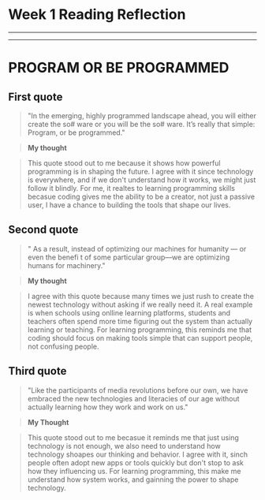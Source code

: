 # Week 1 Reading Reflection

---

---

# PROGRAM OR BE PROGRAMMED


## First quote

> "In the emerging, highly programmed landscape ahead, you will either create the so# ware or you will be the so# ware. It’s really that simple: Program, or be programmed."


> **My thought**


> This quote stood out to me because it shows how powerful programming is in shaping the future. I agree with it since technology is everywhere, and if we don't understand how it works, we might just follow it blindly. For me, it realtes to learning programming skills becasue coding gives me the ability to be a creator, not just a passive user, I have a chance to building the tools that shape our lives.  


## Second quote

> " As a result, instead of optimizing our machines for humanity — or even the benefi t of some particular group—we are optimizing humans for machinery."


> **My thought**


> I agree with this quote because many times we just rush to create the newest technology without asking if we really need it. A real example is when schools using onlline learning platforms, students and teachers often spend more time figuring out the system than actually learning or teaching. For learning programming, this reminds me that coding should focus on making tools simple that can support people, not confusing people.


## Third quote


> "Like the participants of media revolutions before our own, we have embraced the new technologies and literacies of our age without actually learning how they work and work on us."


> **My Thought**


> This quote stood out to me becasue it reminds me that just using technology is not enough, we also need to understand how technology shoapes our thinking and behavior. I agree with it, sinch people often adopt new apps or tools quickly but don't stop to ask how they influencing us. For learning programming, this make me understand how system works, and gainning the power to shape technology. 


